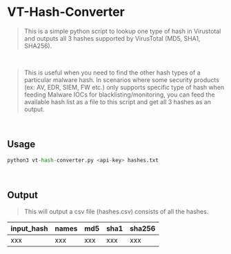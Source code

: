 # VT-Hash-Converter

> This is a simple python script to lookup one type of hash in Virustotal and outputs all 3 hashes supported by VirusTotal (MD5, SHA1, SHA256).

<br>

> This is useful when you need to find the other hash types of a particular malware hash. In scenarios where some security products (ex: AV, EDR, SIEM, FW etc.) only supports specific type of hash when feeding Malware IOCs for blacklisting/monitoring, you can feed the available hash list as a file to this script and get all 3 hashes as an output.

<br>

## Usage

```python
python3 vt-hash-converter.py <api-key> hashes.txt
```

<br>

## Output

> This will output a csv file (hashes.csv) consists of all the hashes.

|input_hash | names | md5 | sha1 | sha256 |
|:----------|:------|:----|:-----|:-------|
|xxx        | xxx   | xxx | xxx  | xxx    |
